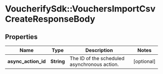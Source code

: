 # VoucherifySdk::VouchersImportCsvCreateResponseBody

## Properties

| Name | Type | Description | Notes |
| ---- | ---- | ----------- | ----- |
| **async_action_id** | **String** | The ID of the scheduled asynchronous action. | [optional] |

